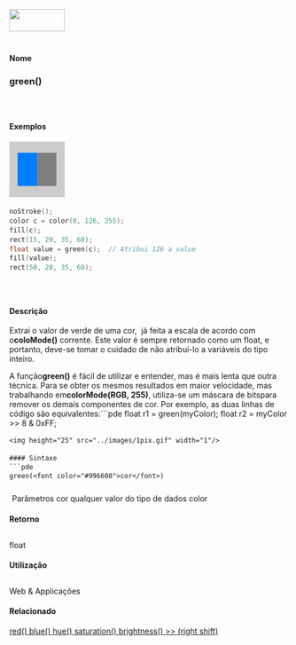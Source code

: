 <img height="40" src="../images/1pix.gif" width="100"/>
<img height="1" src="../images/1pix.gif" width="20"/>
<img height="1" src="../images/1pix.gif" width="555"/>

#### Nome
### green()
<img height="25" src="../images/1pix.gif" width="1"/>

#### Exemplos
<img border="0" height="100" src="media/green_.gif" width="100"/>

```pde
noStroke(); 
color c = color(0, 126, 255); 
fill(c); 
rect(15, 20, 35, 60); 
float value = green(c);  // Atribui 126 a value
fill(value); 
rect(50, 20, 35, 60); 

```
<img height="25" src="../images/1pix.gif" width="1"/>

#### Descrição
Extrai o valor de verde de uma cor,  já feita a escala de acordo com o**coloMode()**
corrente. Este valor é sempre retornado como um float, e
portanto, deve-se tomar o cuidado de não atribuí-lo a
variáveis do tipo inteiro.

A função**green()**
é fácil de utilizar e entender, mas é mais lenta
que outra técnica. Para se obter os mesmos resultados em maior
velocidade, mas trabalhando em**colorMode(RGB, 255)**, utiliza-se
um máscara de bitspara remover os demais componentes de cor. Por
exemplo, as duas linhas de código são equivalentes:```pde
float r1 = green(myColor);
float r2 = myColor >> 8 & 0xFF;
```
<img height="25" src="../images/1pix.gif" width="1"/>

#### Sintaxe
```pde
green(<font color="#996600">cor</font>)

```
<img height="25" src="../images/1pix.gif" width="1"/>
Parâmetros
cor
qualquer valor do tipo de dados color
<img height="25" src="../images/1pix.gif" width="1"/>

#### Retorno

	
float
<img height="25" src="../images/1pix.gif" width="1"/>

#### Utilização

	
Web & Applicações
<img height="25" src="../images/1pix.gif" width="1"/>

#### Relacionado
[red() ](red_)[blue() ](blue_)[hue() ](hue_)[saturation() ](saturation_)[brightness() ](brightness_)[>> (right shift)](rightshift)
